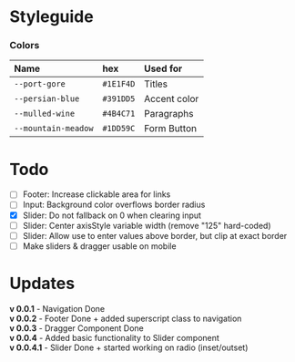 # Styleguide
### Colors
| Name | hex | Used for |
|:--|:--|:--|
| `--port-gore` | `#1E1F4D` | Titles |
| `--persian-blue` | `#391DD5` | Accent color |
| `--mulled-wine` | `#4B4C71` | Paragraphs |
| `--mountain-meadow` | `#1DD59C` | Form Button |

# Todo
- [ ] Footer: Increase clickable area for links
- [ ] Input: Background color overflows border radius
- [x] Slider: Do not fallback on 0 when clearing input
- [ ] Slider: Center axisStyle variable width (remove "125" hard-coded)
- [ ] Slider: Allow use to enter values above border, but clip at exact border
- [ ] Make sliders & dragger usable on mobile

# Updates
**v 0.0.1** - Navigation Done\
**v 0.0.2** - Footer Done + added superscript class to navigation\
**v 0.0.3** - Dragger Component Done\
**v 0.0.4** - Added basic functionality to Slider component\
**v 0.0.4.1** - Slider Done + started working on radio (inset/outset)